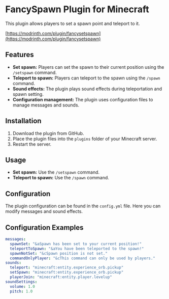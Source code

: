 # FancySpawn Plugin for Minecraft

This plugin allows players to set a spawn point and teleport to it.

[https://modrinth.com/plugin/fancysetspawn](https://modrinth.com/plugin/fancysetspawn)

## Features

* **Set spawn:** Players can set the spawn to their current position using the `/setspawn` command.
* **Teleport to spawn:** Players can teleport to the spawn using the `/spawn` command.
* **Sound effects:** The plugin plays sound effects during teleportation and spawn setting.
* **Configuration management:** The plugin uses configuration files to manage messages and sounds.

## Installation

1. Download the plugin from GitHub.
2. Place the plugin files into the `plugins` folder of your Minecraft server.
3. Restart the server.

## Usage

* **Set spawn:** Use the `/setspawn` command.
* **Teleport to spawn:** Use the `/spawn` command.

## Configuration

The plugin configuration can be found in the `config.yml` file. Here you can modify messages and sound effects.

## Configuration Examples

```yaml
messages:
  spawnSet: "&aSpawn has been set to your current position!"
  teleportToSpawn: "&aYou have been teleported to the spawn!"
  spawnNotSet: "&cSpawn position is not set."
  commandOnlyPlayer: "&cThis command can only be used by players."
sounds:
  teleport: "minecraft:entity.experience_orb.pickup"
  setSpawn: "minecraft:entity.experience_orb.pickup"
  playerJoin: "minecraft:entity.player.levelup"
soundSettings:
  volume: 1.0
  pitch: 1.0
